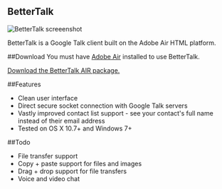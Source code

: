 ## BetterTalk
![BetterTalk screeenshot](http://dribbble.s3.amazonaws.com/users/193075/screenshots/752364/talk.png)

BetterTalk is a Google Talk client built on the Adobe Air HTML platform. 

##Download
You must have [Adobe Air](http://get.adobe.com/air/) installed to use BetterTalk.

[Download the BetterTalk AIR package.](https://github.com/abecks/BetterTalk/blob/master/BetterTalk.air?raw=true)

##Features
* Clean user interface
* Direct secure socket connection with Google Talk servers
* Vastly improved contact list support - see your contact's full name instead of their email address
* Tested on OS X 10.7+ and Windows 7+


##Todo
* File transfer support
* Copy + paste support for files and images
* Drag + drop support for file transfers
* Voice and video chat
